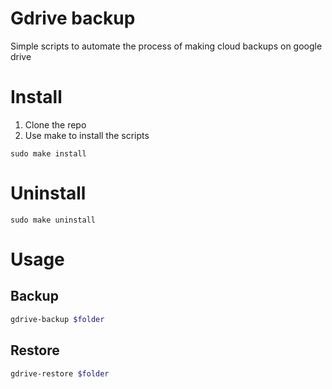 # Gdrive backup
Simple scripts to automate the process of making cloud backups on google drive

# Install
1. Clone the repo
2. Use make to install the scripts
```
sudo make install
```

# Uninstall
```
sudo make uninstall
```

# Usage

## Backup
```bash
gdrive-backup $folder
```

## Restore
```bash
gdrive-restore $folder
```